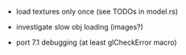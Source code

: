 * load textures only once (see TODOs in model.rs)
* investigate slow obj loading (images?)

* port 7.1 debugging (at least glCheckError macro)
